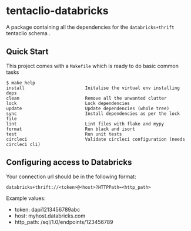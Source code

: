 
# tentaclio-databricks

A package containing all the dependencies for the `databricks+thrift` tentaclio schema .

## Quick Start

This project comes with a `Makefile` which is ready to do basic common tasks

```
$ make help
install                       Initalise the virtual env installing deps
clean                         Remove all the unwanted clutter
lock                          Lock dependencies
update                        Update dependencies (whole tree)
sync                          Install dependencies as per the lock file
lint                          Lint files with flake and mypy
format                        Run black and isort
test                          Run unit tests
circleci                      Validate circleci configuration (needs circleci cli)
```

## Configuring access to Databricks

Your connection url should be in the following format:

```
databricks+thrift://<token>@<host>?HTTPPath=<http_path>
```

Example values:
- token: dapi1213456789abc
- host: myhost.databricks.com
- http_path: /sql/1.0/endpoints/123456789